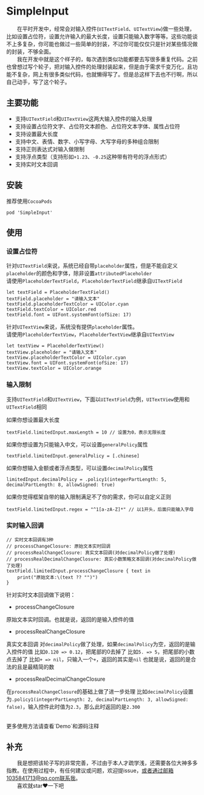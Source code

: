 # SimpleInput
&emsp;&emsp;在平时开发中，经常会对输入控件(`UITextField`、`UITextView`)做一些处理，比如设置占位符，设置允许输入的最大长度，设置只能输入数字等等。这些功能谈不上多复杂，你可能也做过一些简单的封装，不过你可能仅仅只是针对某些情况做的封装，不够全面。<br>
&emsp;&emsp;我在开发中就是这个样子的，每次遇到类似功能都要去写很多重复代码。之前也曾想过写个轮子，把对输入控件的处理封装起来，但是由于需求千变万化，且功能不复杂，网上有很多类似代码，也就懒得写了。但是总这样下去也不行啊，所以自己动手，写了这个轮子。

## 主要功能
- 支持`UITextField`和`UITextView`这两大输入控件的输入处理
- 支持设置占位符文字、占位符文本颜色、占位符文本字体、属性占位符
- 支持设置最大长度
- 支持中文、表情、数字、小写字母、大写字母的多种组合限制
- 支持正则表达式对输入做限制
- 支持浮点类型（支持形如`+1.23`、`-0.25`这种带有符号的浮点形式）
- 支持实时文本回调


## 安装
推荐使用`CocoaPods`
```
pod 'SimpleInput'
```

## 使用
### 设置占位符
针对`UITextField`来说，系统已经自带`placeholder`属性，但是不能自定义`placeholder`的颜色和字体，除非设置`attributedPlaceholder`<br>
请使用`PlaceholderTextField`，`PlaceholderTextField`继承自`UITextField`

```
let textField = PlaceholderTextField()
textField.placeholder = "请输入文本"
textField.placeholderTextColor = UIColor.cyan
textField.textColor = UIColor.red
textField.font = UIFont.systemFont(ofSize: 17)
```


针对`UITextView`来说，系统没有提供`placeholder`属性。<br>
请使用`PlaceholderTextView`，`PlaceholderTextView`继承自`UITextView`

```
let textView = PlaceholderTextView()
textView.placeholder = "请输入文本"
textView.placeholderTextColor = UIColor.cyan
textView.font = UIFont.systemFont(ofSize: 17)
textView.textColor = UIColor.orange
```

### 输入限制
支持`UITextField`和`UITextView`，下面以`UITextField`为例，`UITextView`使用和`UITextField`相同<br>

如果你想设置最大长度
```
textField.limitedInput.maxLength = 10 // 设置为0，表示无限长度
```

如果你想设置为只能输入中文，可以设置`generalPolicy`属性
```
textField.limitedInput.generalPolicy = [.chinese]
```

如果你想输入金额或者浮点类型，可以设置`decimalPolicy`属性
```
limitedInput.decimalPolicy = .policy1(integerPartLength: 5, decimalPartLength: 8, allowSigned: true)
```

如果你觉得框架自带的输入限制满足不了你的需求，你可以自定义正则
```
textField.limitedInput.regex = "^1[a-zA-Z]*" // 以1开头，后面只能输入字母
```

### 实时输入回调
```
// 实时文本回调有3种
// processChangeClosure: 原始文本实时回调
// processRealChangeClosure: 真实文本回调(对decimalPolicy做了处理)
// processRealDecimalChangeClosure: 真实小数策略文本回调(对decimalPolicy做了处理)
textField.limitedInput.processChangeClosure { text in
    print("原始文本:\(text ?? "")")
}
```
针对实时文本回调做下说明：

- processChangeClosure

原始文本实时回调。也就是说，返回的是输入控件的值
<br>

- processRealChangeClosure

真实文本回调
对`decimalPolicy`做了处理，如果`decimalPolicy`为空，返回的是输入控件的值
比如`0.120 => 0.12`，把尾部的0去掉了
比如`5. => 5`，把尾部的小数点去掉了
比如`+ => nil`，只输入一个`+`，返回的其实是`nil`
也就是说，返回的是合法的且是最精简的数
<br>

- processRealDecimalChangeClosure

在`processRealChangeClosure`的基础上做了进一步处理
比如`decimalPolicy`设置为`.policy1(integerPartLength: 2, decimalPartLength: 3, allowSigned: false)`，输入控件此时值为`2.3`，那么此时返回的是`2.300`

<br>
更多使用方法请查看`Demo`和源码注释

## 补充
&emsp;&emsp;我是想把该轮子写的非常完善，不过由于本人才疏学浅，还需要各位大神多多指教。在使用过程中，有任何建议或问题，欢迎提issue，或者通过邮箱1035841713@qq.com联系我。<br>
&emsp;&emsp;喜欢就star❤️一下吧

